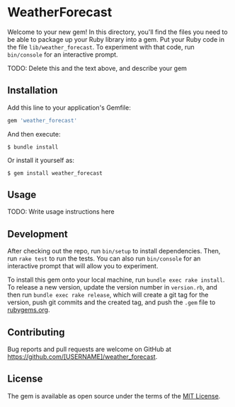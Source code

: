 # WeatherForecast

Welcome to your new gem! In this directory, you'll find the files you need to be able to package up your Ruby library into a gem. Put your Ruby code in the file `lib/weather_forecast`. To experiment with that code, run `bin/console` for an interactive prompt.

TODO: Delete this and the text above, and describe your gem

## Installation

Add this line to your application's Gemfile:

```ruby
gem 'weather_forecast'
```

And then execute:

    $ bundle install

Or install it yourself as:

    $ gem install weather_forecast

## Usage

TODO: Write usage instructions here

## Development

After checking out the repo, run `bin/setup` to install dependencies. Then, run `rake test` to run the tests. You can also run `bin/console` for an interactive prompt that will allow you to experiment.

To install this gem onto your local machine, run `bundle exec rake install`. To release a new version, update the version number in `version.rb`, and then run `bundle exec rake release`, which will create a git tag for the version, push git commits and the created tag, and push the `.gem` file to [rubygems.org](https://rubygems.org).

## Contributing

Bug reports and pull requests are welcome on GitHub at https://github.com/[USERNAME]/weather_forecast.

## License

The gem is available as open source under the terms of the [MIT License](https://opensource.org/licenses/MIT).
